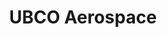 ---
title: UBCO Aerospace
tagline: Exploring Flight and Beyond
tagline2: UAVs • Fixed-Wings • Rocketry
about_us: We are a student-run organization at UBCO, dedicated to advancing knowledge and skills in aerospace engineering. Our club brings together passionate students to design, build, and launch UAVs and rockets.
uav_description: Focused on drones and fixed-wing aircraft, this team works on autonomous flight, aerodynamics, and control systems.
rocketry_description: Dedicated to amateur rocketry projects, from small-scale launches to high-power rocketry competitions.
join_us: Interested in aerospace engineering, rocketry, or drones? We welcome students of all backgrounds and skill levels.
discord_link: https://discord.gg/m75kG64EpB
rubric_link: https://campus.hellorubric.com/?tab=memberships&s=7852
contact_email: ubcoaerospace@gmail.com
social_media: Instagram, YouTube, and LinkedIn
---
